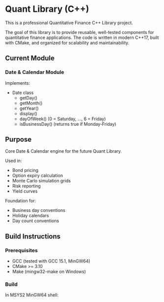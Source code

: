 # Quant Library (C++)

This is a professional Quantitative Finance C++ Library project.

The goal of this library is to provide reusable, well-tested components for quantitative finance applications. The code is written in modern C++17, built with CMake, and organized for scalability and maintainability.

## Current Module

### Date & Calendar Module

Implements:

- Date class
    - getDay()
    - getMonth()
    - getYear()
    - display()
    - dayOfWeek()  (0 = Saturday, ..., 6 = Friday)
    - isBusinessDay() (returns true if Monday-Friday)

## Purpose

Core Date & Calendar engine for the future Quant Library.

Used in:

- Bond pricing
- Option expiry calculation
- Monte Carlo simulation grids
- Risk reporting
- Yield curves

Foundation for:

- Business day conventions
- Holiday calendars
- Day count conventions

## Build Instructions

### Prerequisites

- GCC (tested with GCC 15.1, MinGW64)
- CMake >= 3.10
- Make (mingw32-make on Windows)

### Build

In MSYS2 MinGW64 shell:

